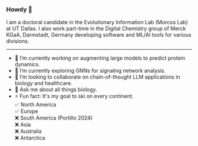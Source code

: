 ### Howdy 👋

I am a doctoral candidate in the Evolutionary Information Lab (Morcos Lab) at UT Dallas. 
I also work part-time in the Digital Chemistry group of Merck KGaA, Darmstadt, Germany developing software and ML/AI tools for various divisions.

------

- 🔭 I’m currently working on augmenting large models to predict protein dynamics.
- 🌱 I’m currently exploring GNNs for signaling network analysis.
- 👯 I’m looking to collaborate on chain-of-thought LLM applications in biology and healthcare.
- 💬 Ask me about all things biology.
- ⚡ Fun fact: It's my goal to ski on every continent.\
  ✅ North America\
  ✅ Europe\
  ❌ South America (Portillo 2024)\
  ❌ Asia\
  ❌ Australia\
  ❌ Antarctica
